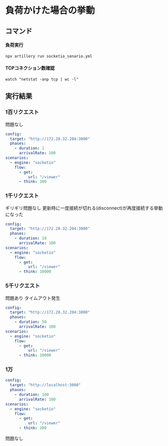 # 負荷かけた場合の挙動

## コマンド
#### 負荷実行
`npx artillery run socketio_senario.yml`
#### TCPコネクション数確認
`watch "netstat -anp tcp | wc -l"`


## 実行結果

### 1百リクエスト
問題なし
```yml
config:
  target: "http://172.28.32.204:3000"
  phases:
    - duration: 1
      arrivalRate: 100
scenarios:
  - engine: "socketio"
    flow:
      - get:
          url: "/viewer"
      - think: 100
```


### 1千リクエスト
ギリギリ問題なし
更新時に一度接続が切れる(disconnect)が再度接続する挙動になった
```yml
config:
  target: "http://172.28.32.204:3000"
  phases:
    - duration: 10
      arrivalRate: 100
scenarios:
  - engine: "socketio"
    flow:
      - get:
          url: "/viewer"
      - think: 10000
```
### 5千リクエスト
問題あり
タイムアウト発生
``` yml
config:
  target: "http://172.28.32.204:3000"
  phases:
    - duration: 50
      arrivalRate: 100
scenarios:
  - engine: "socketio"
    flow:
      - get:
          url: "/viewer"
      - think: 10000

```

### 1万
```yml
config:
  target: "http://localhost:3000"
  phases:
    - duration: 100
      arrivalRate: 100
scenarios:
  - engine: "socketio"
    flow:
      - get:
          url: "/viewer"
      - think: 200
```
問題なし